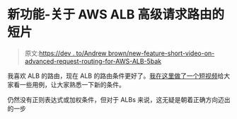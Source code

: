 # 新功能-关于 AWS ALB 高级请求路由的短片

> 原文:[https://dev . to/Andrew brown/new-feature-short-video-on-advanced-request-routing-for-AWS-ALB-5bak](https://dev.to/andrewbrown/new-feature-short-video-on-advanced-request-routing-for-aws-alb-5bak)

我喜欢 ALB 的路由，现在 ALB 的路由条件更好了。[我在这里做了一个短视频](https://youtu.be/KSpMFys37JU)给大家看一些用例，让大家熟悉一下新的条件。

仍然没有正则表达式或加权条件，但对于 ALBs 来说，这无疑是朝着正确方向迈出的一步